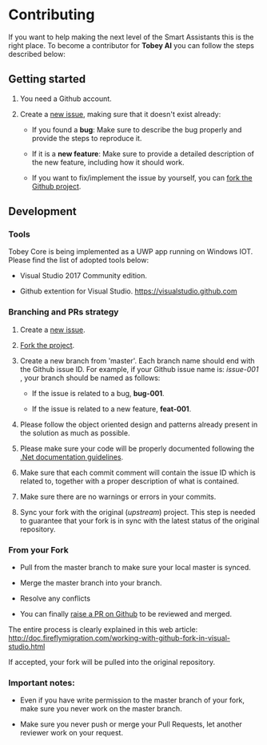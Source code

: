 # Contributing

If you want to help making the next level of the Smart Assistants this is the right place.
To become a contributor for **Tobey AI** you can follow the steps described below:

## Getting started

1.  You need a Github account.
2.  Create a [new issue](https://github.com/Tobey-AI/tobey-core/issues), making sure that it doesn't exist already:

    - If you found a **bug**: Make sure to describe the bug properly and provide the steps to reproduce it.

    - If it is a **new feature**: Make sure to provide a detailed description of the new feature, including how it should work. 

    - If you want to fix/implement the issue by yourself, you can [fork the Github project](https://help.github.com/articles/fork-a-repo/).

## Development

### Tools

Tobey Core is being implemented as a UWP app running on Windows IOT. 
Please find the list of adopted tools below:

- Visual Studio 2017 Community edition.

- Github extention for Visual Studio. https://visualstudio.github.com

### Branching and PRs strategy

1.  Create a [new issue](https://github.com/Tobey-AI/tobey-core/issues).

2.  [Fork the project](https://help.github.com/articles/fork-a-repo/).

3.  Create a new branch from 'master'. Each branch name should end with the Github issue ID. For example, if your Github issue name is: *issue-001* , your branch should be named as follows:

    - If the issue is related to a bug, **bug-001**.
    
    - If the issue is related to a new feature, **feat-001**.

4.  Please follow the object oriented design and patterns already present in the solution as much as possible.

5.  Please make sure your code will be properly documented following the [.Net documentation guidelines](https://docs.microsoft.com/en-us/dotnet/csharp/programming-guide/xmldoc/recommended-tags-for-documentation-comments).

6.  Make sure that each commit comment will contain the issue ID which is related to, together with a proper description of what is contained.

7.  Make sure there are no warnings or errors in your commits.

8.  Sync your fork with the original (*upstream*) project. This step is needed to guarantee that your fork is in sync with the latest status of the original repository.

### From your Fork

   - Pull from the master branch to make sure your local master is synced.

   - Merge the master branch into your branch.

   - Resolve any conflicts

   - You can finally [raise a PR on Github](https://help.github.com/articles/about-pull-requests/) to be reviewed and merged. 

The entire process is clearly explained in this web article:<br/>
http://doc.fireflymigration.com/working-with-github-fork-in-visual-studio.html

If accepted, your fork will be pulled into the original repository. 



### Important notes:
- Even if you have write permission to the master branch of your fork, make sure you never work on the master branch.

- Make sure you never push or merge your Pull Requests, let another reviewer work on your request.
